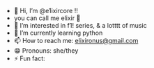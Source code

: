 - 👋 Hi, I’m @e1ixircore !!
- you can call me elixir 🪷
- 👀 I’m interested in f1! series, & a lotttt of music
- 🌱 I’m currently learning python
- 📫 How to reach me: elixironus@gmail.com
- 😁 Pronouns: she/they
- ⚡ Fun fact: 

<!---
e1ixircore/e1ixircore is a ✨ special ✨ repository because its `README.md` (this file) appears on your GitHub profile.
You can click the Preview link to take a look at your changes.
--->
